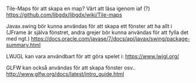 Tile-Maps för att skapa en map? Värt att läsa igenom iaf (?)
https://github.com/libgdx/libgdx/wiki/Tile-maps


Javax.swing bör kunna användas för att skapa ett fönster att ha allt i (JFrame är själva fönstret, andra grejer bör kunna användas för att fylla det med ngt.) https://docs.oracle.com/javase/7/docs/api/javax/swing/package-summary.html

LWJGL kan vara användbart för att göra spelet i:
https://www.lwjgl.org/

GLFW kan också användas för att skapa fönster osv.. http://www.glfw.org/docs/latest/intro_guide.html
